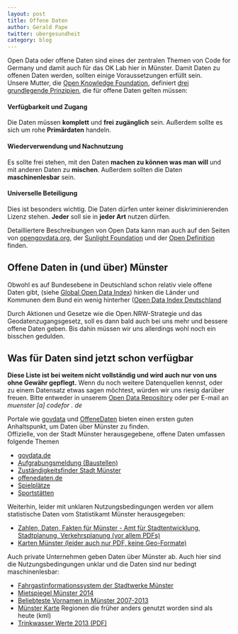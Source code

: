 ```yaml
---
layout: post
title: Offene Daten
author: Gerald Pape
twitter: ubergesundheit
category: blog
---
```


Open Data oder offene Daten sind eines der zentralen Themen von Code for Germany und damit auch für das OK Lab hier in Münster. Damit Daten zu offenen Daten werden, sollten einige Voraussetzungen erfüllt sein.<br />
Unsere Mutter, die [Open Knowledge Foundation](https://okfn.de), definiert [drei grundlegende Prinzipien](https://okfn.de/opendata/), die für offene Daten gelten müssen:

#### Verfügbarkeit und Zugang
Die Daten müssen **komplett** und **frei zugänglich** sein. Außerdem sollte es sich um rohe **Primärdaten** handeln.

#### Wiederverwendung und Nachnutzung
Es sollte frei stehen, mit den Daten **machen zu können was man will** und mit anderen Daten zu **mischen**. Außerdem sollten die Daten **maschinenlesbar** sein.

#### Universelle Beteiligung
Dies ist besonders wichtig. Die Daten dürfen unter keiner diskriminierenden Lizenz stehen. **Jeder** soll sie in **jeder Art** nutzen dürfen.

Detailliertere Beschreibungen von Open Data kann man auch auf den Seiten von [opengovdata.org](https://opengovdata.org/), der [Sunlight Foundation](https://sunlightfoundation.com/opendataguidelines/) und der [Open Definition](https://opendefinition.org/) finden.

## Offene Daten in (und über) Münster

Obwohl es auf Bundesebene in Deutschland schon relativ viele offene Daten gibt, (siehe [Global Open Data Index](https://global.census.okfn.org/)) hinken die Länder und Kommunen dem Bund ein wenig hinterher ([Open Data Index Deutschland](https://de-city.census.okfn.org/)

Durch Aktionen und Gesetze wie die Open.NRW-Strategie und das Geodatenzugangsgesetz, soll es dann bald auch bei uns mehr und bessere offene Daten geben. Bis dahin müssen wir uns allerdings wohl noch ein bisschen gedulden.

## Was für Daten sind jetzt schon verfügbar

**Diese Liste ist bei weitem nicht vollständig und wird auch nur von uns ohne Gewähr gepflegt.** Wenn du noch weitere Datenquellen kennst, oder zu einem Datensatz etwas sagen möchtest, würden wir uns riesig darüber freuen. Bitte entweder in unserem [Open Data Repository](https://github.com/codeformuenster/open-data) oder per E-mail an _muenster [a] codefor . de_

Portale wie [govdata](https://www.govdata.de) und [OffeneDaten](https://offenedaten.de/) bieten einen ersten guten Anhaltspunkt, um Daten über Münster zu finden.<br />
Offizielle, von der Stadt Münster herausgegebene, offene Daten umfassen folgende Themen

- [govdata.de](https://www.govdata.de)
 - [Aufgrabungsmeldung (Baustellen)](https://www.govdata.de/suchen/-/details/aufgrabungsmeldung-stadt-munster)
 - [Zuständigkeitsfinder Stadt Münster](https://www.govdata.de/suchen/-/details/zustandigkeitsfinder-der-stadt-munster)
- [offenedaten.de](https://offenedaten.de)
 - [Spielplätze](https://offenedaten.de/dataset/muenster-spielpl-tze-in-m-nster)
 - [Sportstätten](https://offenedaten.de/dataset/muenster-sportst-tten-in-m-nster)

Weiterhin, leider mit unklaren Nutzungsbedingungen werden vor allem statistische Daten vom Statistikamt Münster herausgegeben:

- [Zahlen, Daten, Fakten für Münster - Amt für Stadtentwicklung, Stadtplanung, Verkehrsplanung (vor allem PDFs)](https://www.muenster.de/stadt/stadtplanung/zahlen.html)
- [Karten Münster (leider auch nur PDF, keine Geo-Formate)](https://www.muenster.de/stadt/stadtplanung/statistik.html)

Auch private Unternehmen geben Daten über Münster ab. Auch hier sind die Nutzungsbedingungen unklar und die Daten sind nur bedingt maschinenlesbar:

- [Fahrgastinformationssystem der Stadtwerke Münster](https://www.stadtwerke-muenster.de/fis/)
- [Mietspiegel Münster 2014](https://www.wohnungsboerse.net/mietspiegel-Muenster/5389)
- [Beliebteste Vornamen in Münster 2007-2013](https://www.stadt-muenster.de/standesamt/geburten/vorname.html)
- [Münster Karte](https://aa-zoo.de/muenster-map/) Regionen die früher anders genutzt worden sind als heute (kml)
- [Trinkwasser Werte 2013 (PDF)](https://www.stadtwerke-muenster.de/fileadmin/stwms/trinkwasser/produkte/dokumente/SWMS_Trinkwasseranalyse_2013.pdf)
